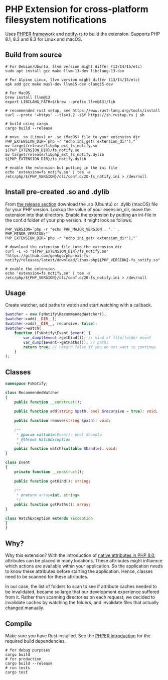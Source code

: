 # PHP Extension for cross-platform filesystem notifications

Uses [PHPER framework](https://github.com/phper-framework/phper) and [notify-rs](https://github.com/notify-rs/notify) 
to build the extension. Supports PHP 8.1, 8.2 and 8.3 for Linux and macOS.

## Build from source

```shell
# For Debian/Ubuntu, llvm version might differ (13/14/15/etc)
sudo apt install gcc make llvm-13-dev libclang-13-dev

# For Alpine Linux, llvm version might differ (13/14/15/etc)
apk add gcc make musl-dev llvm15-dev clang15-dev

# For MacOS
brew install llvm@13
export LIBCLANG_PATH=$(brew --prefix llvm@13)/lib

# recommended rust setup, see https://www.rust-lang.org/tools/install
curl --proto '=https' --tlsv1.2 -sSf https://sh.rustup.rs | sh

# build using cargo
cargo build --release

# move .so (Linux) or .so (MacOS) file to your extension dir
PHP_EXTENSION_DIR=`php -r "echo ini_get('extension_dir');"`
mv target/release/libphp_ext_fs_notify.so ${PHP_EXTENSION_DIR}/fs_notify.so
mv target/release/libphp_ext_fs_notify.dylib ${PHP_EXTENSION_DIR}/fs_notify.dylib

# enable the extension but putting in the ini file
echo 'extension=fs_notify.so' | tee -a /etc/php/${PHP_VERSION}/cli/conf.d/20-fs_notify.ini > /dev/null
```

## Install pre-created .so and .dylib

From [the release section](https://github.com/genkgo/php-ext-fs-notify/releases) download the .so (Ubuntu) or .dylib (macOS) file 
for your PHP version. Lookup the value of your exension_dir, move the extension into that directory. Enable the 
extension by putting an ini-file in the conf.d folder of your php version. It might look as follows.

```shell
PHP_VERSION=`php -r "echo PHP_MAJOR_VERSION . '.' . PHP_MINOR_VERSION;"`
PHP_EXTENSION_DIR=`php -r "echo ini_get('extension_dir');"`

# download the extension file into the extension dir 
curl -L -o "${PHP_EXTENSION_DIR}/fs_notify.so" "https://github.com/genkgo/php-ext-fs-notify/releases/latest/download/linux-php${PHP_VERSION}-fs_notify.so"

# enable the extension
echo 'extension=fs_notify.so' | tee -a /etc/php/${PHP_VERSION}/cli/conf.d/20-fs_notify.ini > /dev/null
```

## Usage

Create watcher, add paths to watch and start watching with a callback.

```php
$watcher = new FsNotify\RecommendedWatcher();
$watcher->add(__DIR__);
$watcher->add(__DIR__, recursive: false);
$watcher->watch(
    function (FsNotify\Event $event) {
        var_dump($event->getKind()); // kind of file/folder event
        var_dump($event->getPaths()); // paths 
        return true; // return false if you do not want to continue
    }
);
```

## Classes

```php
namespace FsNotify;

class RecommendedWatcher
{
    public function __construct();
    
    public function add(string $path, bool $recursive = true): void;
    
    public function remove(string $path): void;
    
    /**
     * @param callable(Event): bool $handle
     * @throws WatchException
     */
    public function watch(callable $handle): void;
}

class Event
{
    private function __construct();
    
    public function getKind(): string;
    
    /**
     * @return array<int, string>
     */
    public function getPaths(): array;
}

class WatchException extends \Exception
{
}
```

## Why?

Why this extension? With the introduction of [native attributes in PHP 8.0](https://www.php.net/manual/en/language.attributes.overview.php),
attributes can be placed in many locations. These attributes might influence which actions are available within your
application. So the application needs to know these attributes before starting the application. Hence, classes need to be scanned
for these attributes.

In our case, the list of folders to scan to see if attribute caches needed to be invalidated, became so large that our
development experience suffered from it. Rather than scanning directories on each request, we decided to invalidate
caches by watching the folders, and invalidate files that actually changed manually. 

## Compile

Make sure you have Rust installed. See the [PHPER introduction](https://docs.rs/phper-doc/latest/phper_doc/_02_quick_start/_01_write_your_first_extension/index.html)
for the required build dependencies.

```shell
# for debug purposes
cargo build
# for production
cargo build --release
# run tests
cargo test
```
